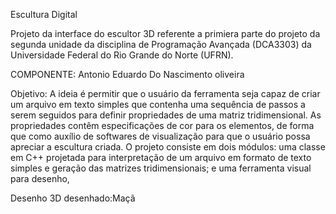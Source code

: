 Escultura Digital

Projeto da interface do escultor 3D referente a primiera parte do projeto da segunda unidade da disciplina de Programação Avançada (DCA3303) da Universidade Federal do Rio Grande do Norte (UFRN).

COMPONENTE: Antonio Eduardo Do Nascimento oliveira 

Objetivo: A ideia é permitir que o usuário da ferramenta seja capaz de criar um arquivo em texto simples que contenha uma sequência de passos a serem seguidos para definir propriedades de uma matriz tridimensional. 
As propriedades contêm especificações de cor para os elementos, de forma que como auxílio de softwares de visualização para que o usuário possa apreciar a escultura criada. O projeto consiste em dois módulos: 
uma classe em C++ projetada para interpretação de um arquivo em formato de texto simples e geração das matrizes tridimensionais; e uma ferramenta visual para desenho,

Desenho 3D desenhado:Maçã
